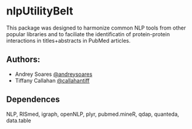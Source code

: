 # nlpUtilityBelt

This package was designed to harmonize common NLP tools from other popular libraries and to faciliate the identificatin of protein-protein interactions in titles+abstracts in PubMed articles. 

## Authors:
- Andrey Soares [@andreysoares](https://github.com/andreysoares)
- Tiffany Callahan [@callahantiff](https://github.com/callahantiff)

## Dependences
NLP, RISmed, igraph, openNLP, plyr, pubmed.mineR, qdap, quanteda, data.table
